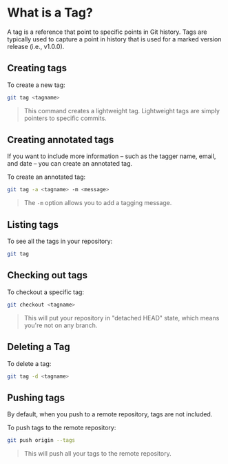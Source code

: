 # What is a Tag?

A tag is a reference that point to specific points in Git history. Tags are typically used to capture a point in history that is used for a marked version release (i.e., v1.0.0).

## Creating tags

To create a new tag:

```bash
git tag <tagname>
```

> This command creates a lightweight tag. Lightweight tags are simply pointers to specific commits.

## Creating annotated tags

If you want to include more information – such as the tagger name, email, and date – you can create an annotated tag.

To create an annotated tag:

```bash
git tag -a <tagname> -m <message>
```

> The `-m` option allows you to add a tagging message.

## Listing tags

To see all the tags in your repository:

```bash
git tag
```

## Checking out tags

To checkout a specific tag:

```bash
git checkout <tagname>
```

> This will put your repository in "detached HEAD" state, which means you're not on any branch.

## Deleting a Tag

To delete a tag:

```bash
git tag -d <tagname>
```

## Pushing tags

By default, when you push to a remote repository, tags are not included.

To push tags to the remote repository:

```bash
git push origin --tags
```

> This will push all your tags to the remote repository.
